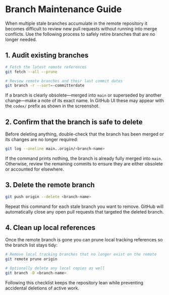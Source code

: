 # Branch Maintenance Guide

When multiple stale branches accumulate in the remote repository it becomes
difficult to review new pull requests without running into merge conflicts. Use
the following process to safely retire branches that are no longer needed.

## 1. Audit existing branches

```bash
# Fetch the latest remote references
git fetch --all --prune

# Review remote branches and their last commit dates
git branch -r --sort=-committerdate
```

If a branch is clearly obsolete—merged into `main` or superseded by another
change—make a note of its exact name. In GitHub UI these may appear with the
`codex/` prefix as shown in the screenshot.

## 2. Confirm that the branch is safe to delete

Before deleting anything, double-check that the branch has been merged or its
changes are no longer required:

```bash
git log --oneline main..origin/<branch-name>
```

If the command prints nothing, the branch is already fully merged into `main`.
Otherwise, review the remaining commits to ensure they are either obsolete or
accounted for elsewhere.

## 3. Delete the remote branch

```bash
git push origin --delete <branch-name>
```

Repeat this command for each stale branch you want to remove. GitHub will
automatically close any open pull requests that targeted the deleted branch.

## 4. Clean up local references

Once the remote branch is gone you can prune local tracking references so the
branch list stays tidy:

```bash
# Remove local tracking branches that no longer exist on the remote
git remote prune origin

# Optionally delete any local copies as well
git branch -D <branch-name>
```

Following this checklist keeps the repository lean while preventing accidental
deletions of active work.
